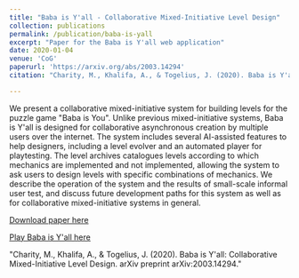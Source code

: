 ```yaml
---
title: "Baba is Y'all - Collaborative Mixed-Initiative Level Design"
collection: publications
permalink: /publication/baba-is-yall
excerpt: "Paper for the Baba is Y'all web application"
date: 2020-01-04
venue: 'CoG'
paperurl: 'https://arxiv.org/abs/2003.14294'
citation: "Charity, M., Khalifa, A., & Togelius, J. (2020). Baba is Y'all: Collaborative Mixed-Initiative Level Design. arXiv preprint arXiv:2003.14294."

---
```

We present a collaborative mixed-initiative system for building levels for the puzzle game "Baba is You". Unlike previous mixed-initiative systems, Baba is Y'all is designed for collaborative asynchronous creation by multiple users over the internet. The system includes several AI-assisted features to help designers, including a level evolver and an automated player for playtesting. The level archives catalogues levels according to which mechanics are implemented and not implemented, allowing the system to ask users to design levels with specific combinations of mechanics. We describe the operation of the system and the results of small-scale informal user test, and discuss future development paths for this system as well as for collaborative mixed-initiative systems in general.

[Download paper here](https://arxiv.org/abs/2003.14294')

[Play Baba is Y'all here](http://game.engineering.nyu.edu/babaisyall/)

"Charity, M., Khalifa, A., & Togelius, J. (2020). Baba is Y'all: Collaborative Mixed-Initiative Level Design. arXiv preprint arXiv:2003.14294."
